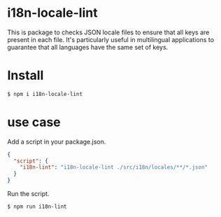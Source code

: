 # i18n-locale-lint

This is package to checks JSON locale files to ensure that all keys are present in each file. It's particularly useful in multilingual applications to guarantee that all languages have the same set of keys.

# Install

```bash
$ npm i i18n-locale-lint
```

# use case

Add a script in your package.json.

```json
{
  "script": {
    "i18n-lint": "i18n-locale-lint ./src/i18n/locales/**/*.json"
  }
}
```

Run the script.

```bash
$ npm run i18n-lint
```
